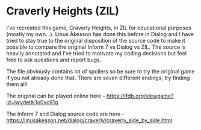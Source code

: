 # Craverly Heights (ZIL)

I've recreated this game, Craverly Heights, in ZIL for educational purposes (mostly my own...). Linus Åkesson has done this before in Dialog and I have tried to stay true to the original disposition of the source code to make it possible to compare the original Inform 7 vs Dialog vs ZIL. The source is heavily annotated and I've tried to motivate my coding decisions but feel free to ask questions and report bugs.

The file obviously contains lot of spoilers so be sure to try the original game if you not already done that. There are seven different endings, try finding them all!

The original can be played online here - https://ifdb.org/viewgame?id=lwydetlk1o0vc91q

The Inform 7 and Dialog source code are here - https://linusakesson.net/dialog/craverly/craverly_side_by_side.html

